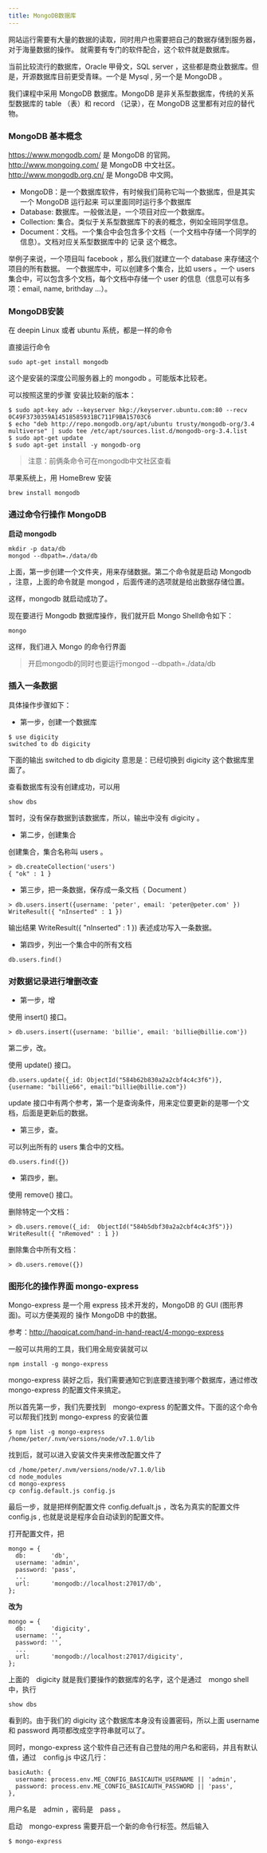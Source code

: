 ```yaml
---
title: MongoDB数据库
---
```


网站运行需要有大量的数据的读取，同时用户也需要把自己的数据存储到服务器，对于海量数据的操作。 就需要有专门的软件配合，这个软件就是数据库。

当前比较流行的数据库，Oracle 甲骨文，SQL server ，这些都是商业数据库。但是，开源数据库目前更受青睐。一个是 Mysql , 另一个是 MongoDB 。

我们课程中采用 MongoDB 数据库。MongoDB 是非关系型数据库，传统的关系型数据库的 table （表）和 record （记录），在 MongoDB 这里都有对应的替代物。

### MongoDB 基本概念

https://www.mongodb.com/ 是 MongoDB 的官网。http://www.mongoing.com/ 是 MongoDB 中文社区。http://www.mongodb.org.cn/ 是 MongoDB 中文网。

- MongoDB：是一个数据库软件，有时候我们简称它叫一个数据库，但是其实一个 MongoDB 运行起来 可以里面同时运行多个数据库
- Database: 数据库。一般做法是，一个项目对应一个数据库。
- Collection: 集合。类似于关系型数据库下的表的概念，例如全班同学信息。
- Document：文档。一个集合中会包含多个文档（一个文档中存储一个同学的信息）。文档对应关系型数据库中的 记录 这个概念。

举例子来说，一个项目叫 facebook ，那么我们就建立一个 database 来存储这个项目的所有数据。 一个数据库中，可以创建多个集合，比如 users 。一个 users 集合中，可以包含多个文档，每个文档中存储一个 user 的信息（信息可以有多项：email, name, brithday …）。

### MongoDB安装

在 deepin Linux 或者 ubuntu 系统，都是一样的命令

直接运行命令

```
sudo apt-get install mongodb
```

这个是安装的深度公司服务器上的 mongodb 。可能版本比较老。

可以按照这里的步骤 安装比较新的版本：

```
$ sudo apt-key adv --keyserver hkp://keyserver.ubuntu.com:80 --recv 0C49F3730359A14518585931BC711F9BA15703C6
$ echo "deb http://repo.mongodb.org/apt/ubuntu trusty/mongodb-org/3.4 multiverse" | sudo tee /etc/apt/sources.list.d/mongodb-org-3.4.list
$ sudo apt-get update
$ sudo apt-get install -y mongodb-org
```
> 注意：前俩条命令可在mongodb中文社区查看

苹果系统上，用 HomeBrew 安装
```
brew install mongodb
```

### 通过命令行操作 MongoDB

**启动 mongodb**

```
mkdir -p data/db
mongod --dbpath=./data/db
```
上面，第一步创建一个文件夹，用来存储数据。第二个命令就是启动 Mongodb ，注意，上面的命令就是 mongod ，后面传递的选项就是给出数据存储位置。

这样，mongodb 就启动成功了。

现在要进行 Mongodb 数据库操作，我们就开启 Mongo Shell命令如下：

```
mongo
```
这样，我们进入 Mongo 的命令行界面

> 开启mongodb的同时也要运行mongod --dbpath=./data/db

### 插入一条数据

具体操作步骤如下：

- 第一步，创建一个数据库

```
$ use digicity
switched to db digicity
```
下面的输出 switched to db digicity 意思是：已经切换到 digicity 这个数据库里面了。

查看数据库有没有创建成功，可以用

```
show dbs
```
暂时，没有保存数据到该数据库，所以，输出中没有 digicity 。

- 第二步，创建集合

创建集合，集合名称叫 users 。

```
> db.createCollection('users')
{ "ok" : 1 }
```
- 第三步，把一条数据，保存成一条文档（ Document ）

```
> db.users.insert({username: 'peter', email: 'peter@peter.com' })
WriteResult({ "nInserted" : 1 })
```
输出结果 WriteResult({ "nInserted" : 1 }) 表述成功写入一条数据。

- 第四步，列出一个集合中的所有文档

```
db.users.find()
```

### 对数据记录进行增删改查

- 第一步，增

使用 insert() 接口。

```
> db.users.insert({username: 'billie', email: 'billie@billie.com'})
```
第二步，改。

使用 update() 接口。

```
db.users.update({_id: ObjectId("584b62b830a2a2cbf4c4c3f6")}, {username: "billie66", email:"billie@billie.com"})
```
update 接口中有两个参考，第一个是查询条件，用来定位要更新的是哪一个文档，后面是更新后的数据。

- 第三步，查。

可以列出所有的 users 集合中的文档。

```
db.users.find({})
```
- 第四步，删。

使用 remove() 接口。

删除特定一个文档：

```
> db.users.remove({_id:  ObjectId("584b5dbf30a2a2cbf4c4c3f5")})
WriteResult({ "nRemoved" : 1 })
```
删除集合中所有文档：

```
> db.users.remove({})
```

### 图形化的操作界面 mongo-express

Mongo-express 是一个用 express 技术开发的，MongoDB 的 GUI (图形界面)。可以方便美观的 操作 MongoDB 中的数据。

参考：http://haoqicat.com/hand-in-hand-react/4-mongo-express

一般可以共用的工具，我们用全局安装就可以

```
npm install -g mongo-express
```

mongo-express 装好之后，我们需要通知它到底要连接到哪个数据库，通过修改 mongo-express 的配置文件来搞定。

所以首先第一步，我们先要找到　mongo-express 的配置文件。下面的这个命令可以帮我们找到 mongo-express 的安装位置

```
$ npm list -g mongo-express
/home/peter/.nvm/versions/node/v7.1.0/lib
```
找到后，就可以进入安装文件夹来修改配置文件了

```
cd /home/peter/.nvm/versions/node/v7.1.0/lib
cd node_modules
cd mongo-express
cp config.default.js config.js
```
最后一步，就是把样例配置文件 config.defualt.js ，改名为真实的配置文件　config.js , 也就是说是程序会自动读到的配置文件。

打开配置文件，把

```
mongo = {
  db:       'db',
  username: 'admin',
  password: 'pass',
  ...
  url:      'mongodb://localhost:27017/db',
};
```
**改为**

```
mongo = {
  db:       'digicity',
  username: '',
  password: '',
  ...
  url:      'mongodb://localhost:27017/digicity',
};
```
上面的　digicity 就是我们要操作的数据库的名字，这个是通过　mongo shell 中，执行

```
show dbs
```
看到的。由于我们的 digicity 这个数据库本身没有设置密码，所以上面 username 和 password 两项都改成空字符串就可以了。

同时，mongo-express 这个软件自己还有自己登陆的用户名和密码，并且有默认值，通过　config.js 中这几行：

```
basicAuth: {
  username: process.env.ME_CONFIG_BASICAUTH_USERNAME || 'admin',
  password: process.env.ME_CONFIG_BASICAUTH_PASSWORD || 'pass',
},

```
用户名是　admin ，密码是　pass 。

启动　mongo-express 需要开启一个新的命令行标签。然后输入

```
$ mongo-express
```
